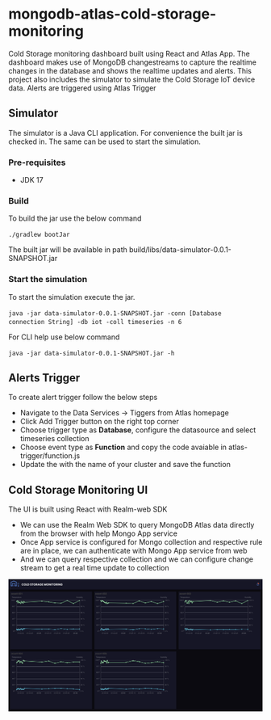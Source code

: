 # mongodb-atlas-cold-storage-monitoring
Cold Storage monitoring dashboard built using React and Atlas App. The dashboard makes use of MongoDB changestreams to capture the realtime changes in the database and shows the realtime updates and alerts. This project also includes the simulator to simulate the Cold Storage IoT device data. Alerts are triggered using Atlas Trigger

## Simulator
The simulator is a Java CLI application. For convenience the built jar is checked in. The same can be used to start the simulation.
### Pre-requisites
- JDK 17
### Build
To build the jar use the below command

<code>./gradlew bootJar</code>

The built jar will be available in path build/libs/data-simulator-0.0.1-SNAPSHOT.jar

### Start the simulation 
To start the simulation execute the jar.

<code>java -jar data-simulator-0.0.1-SNAPSHOT.jar -conn [Database connection String] -db iot -coll timeseries -n 6 </code>

For CLI help use below command

<code>java -jar data-simulator-0.0.1-SNAPSHOT.jar -h </code>

## Alerts Trigger
To create alert trigger follow the below steps
- Navigate to the Data Services -> Tiggers from Atlas homepage
- Click Add Trigger button on the right top corner
- Choose trigger type as <b>Database</b>, configure the datasource and select timeseries collection
- Choose event type as <b>Function</b> and copy the code avaiable in atlas-trigger/function.js
- Update the <Cluster Name> with the name of your cluster and save the function
  
 ## Cold Storage Monitoring UI
  The UI is built using React with Realm-web SDK
  - We can use the Realm Web SDK to query MongoDB Atlas data directly from the browser with help Mongo App service
  - Once App service is configured for Mongo collection and respective rule are in place, we can authenticate with Mongo App service from web
  - And we can query respective collection and we can configure change stream to get a real time update to collection 
  
  ![Monitoring Dashboard](cold-storage-monitoring/public/Dashboard.png)
